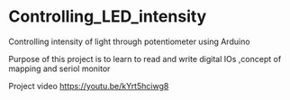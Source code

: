 # Controlling_LED_intensity
Controlling intensity of light through potentiometer using Arduino

Purpose of this project is to learn to read and write digital IOs ,concept of mapping and seriol monitor

Project video
https://youtu.be/kYrt5hciwg8
